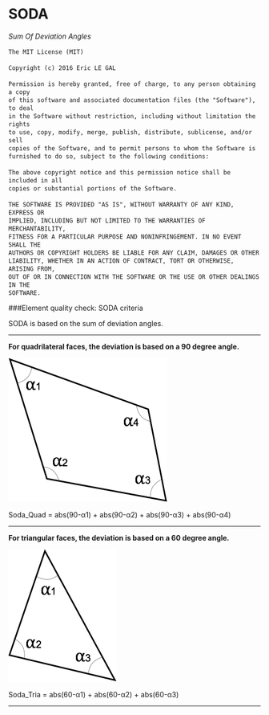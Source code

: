 # SODA
_Sum Of Deviation Angles_

```
The MIT License (MIT)

Copyright (c) 2016 Eric LE GAL

Permission is hereby granted, free of charge, to any person obtaining a copy
of this software and associated documentation files (the "Software"), to deal
in the Software without restriction, including without limitation the rights
to use, copy, modify, merge, publish, distribute, sublicense, and/or sell
copies of the Software, and to permit persons to whom the Software is
furnished to do so, subject to the following conditions:

The above copyright notice and this permission notice shall be included in all
copies or substantial portions of the Software.

THE SOFTWARE IS PROVIDED "AS IS", WITHOUT WARRANTY OF ANY KIND, EXPRESS OR
IMPLIED, INCLUDING BUT NOT LIMITED TO THE WARRANTIES OF MERCHANTABILITY,
FITNESS FOR A PARTICULAR PURPOSE AND NONINFRINGEMENT. IN NO EVENT SHALL THE
AUTHORS OR COPYRIGHT HOLDERS BE LIABLE FOR ANY CLAIM, DAMAGES OR OTHER
LIABILITY, WHETHER IN AN ACTION OF CONTRACT, TORT OR OTHERWISE, ARISING FROM,
OUT OF OR IN CONNECTION WITH THE SOFTWARE OR THE USE OR OTHER DEALINGS IN THE
SOFTWARE.
```

###Element quality check: SODA criteria

SODA is based on the sum of deviation angles. 
- - - -
__For quadrilateral faces, the deviation is based on a 90 degree angle.__

![Quad](https://raw.githubusercontent.com/yzEric/SODA/master/Quad.png "Soda Tria")

Soda_Quad = abs(90-α1) + abs(90-α2) + abs(90-α3) + abs(90-α4)

- - - -
__For triangular faces, the deviation is based on a 60 degree angle.__

![Tria](https://raw.githubusercontent.com/yzEric/SODA/master/Tria.png "Soda Tria")

Soda_Tria = abs(60-α1) + abs(60-α2) + abs(60-α3)

- - - -


